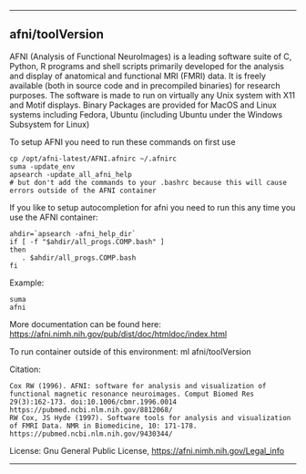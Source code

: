 
----------------------------------
## afni/toolVersion ##
AFNI (Analysis of Functional NeuroImages) is a leading software suite of C, Python, R programs and shell scripts primarily developed for the analysis and display of anatomical and functional MRI (FMRI) data. It is freely available (both in source code and in precompiled binaries) for research purposes. The software is made to run on virtually any Unix system with X11 and Motif displays. Binary Packages are provided for MacOS and Linux systems including Fedora, Ubuntu (including Ubuntu under the Windows Subsystem for Linux) 

To setup AFNI you need to run these commands on first use
```
cp /opt/afni-latest/AFNI.afnirc ~/.afnirc
suma -update_env
apsearch -update_all_afni_help
# but don't add the commands to your .bashrc because this will cause errors outside of the AFNI container
```

If you like to setup autocompletion for afni you need to run this any time you use the AFNI container:
```
ahdir=`apsearch -afni_help_dir`
if [ -f "$ahdir/all_progs.COMP.bash" ]
then
   . $ahdir/all_progs.COMP.bash
fi
``` 

Example:
```
suma
afni
```

More documentation can be found here: https://afni.nimh.nih.gov/pub/dist/doc/htmldoc/index.html

To run container outside of this environment: ml afni/toolVersion

Citation:
```
Cox RW (1996). AFNI: software for analysis and visualization of functional magnetic resonance neuroimages. Comput Biomed Res 29(3):162-173. doi:10.1006/cbmr.1996.0014
https://pubmed.ncbi.nlm.nih.gov/8812068/
RW Cox, JS Hyde (1997). Software tools for analysis and visualization of FMRI Data. NMR in Biomedicine, 10: 171-178.
https://pubmed.ncbi.nlm.nih.gov/9430344/
```

License: Gnu General Public License, https://afni.nimh.nih.gov/Legal_info

----------------------------------
